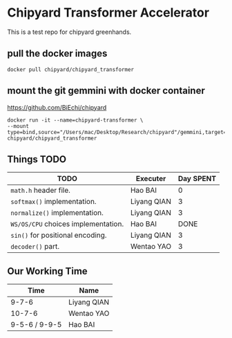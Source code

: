# Chipyard Transformer Accelerator

This is a test repo for chipyard greenhands.

## pull the docker images

`docker pull chipyard/chipyard_transformer`

## mount the git gemmini with docker container

https://github.com/BiEchi/chipyard

```shell
docker run -it --name=chipyard-transformer \
--mount type=bind,source="/Users/mac/Desktop/Research/chipyard"/gemmini,target=/root/chipyard/generators/gemmini chipyard/chipyard_transformer
```

## Things TODO

| TODO                                | Executer    | Day SPENT |
| ----------------------------------- | ----------- | --------- |
| `math.h` header file.               | Hao BAI     | 0         |
| `softmax()` implementation.         | Liyang QIAN | 3         |
| `normalize()` implementation.       | Liyang QIAN | 3         |
| `WS/OS/CPU` choices implementation. | Hao BAI     | DONE      |
| `sin()` for positional encoding.    | Liyang QIAN | 3         |
| `decoder()` part.                   | Wentao YAO  | 3         |

## Our Working Time

| Time          | Name        |
| ------------- | ----------- |
| 9-7-6         | Liyang QIAN |
| 10-7-6        | Wentao YAO  |
| 9-5-6 / 9-9-5 | Hao BAI     |

